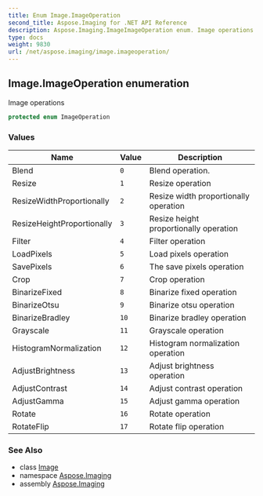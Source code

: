 ```yaml
---
title: Enum Image.ImageOperation
second_title: Aspose.Imaging for .NET API Reference
description: Aspose.Imaging.ImageImageOperation enum. Image operations
type: docs
weight: 9830
url: /net/aspose.imaging/image.imageoperation/
---
```

## Image.ImageOperation enumeration

Image operations

```csharp
protected enum ImageOperation
```

### Values

| Name | Value | Description |
| --- | --- | --- |
| Blend | `0` | Blend operation. |
| Resize | `1` | Resize operation |
| ResizeWidthProportionally | `2` | Resize width proportionally operation |
| ResizeHeightProportionally | `3` | Resize height proportionally operation |
| Filter | `4` | Filter operation |
| LoadPixels | `5` | Load pixels operation |
| SavePixels | `6` | The save pixels operation |
| Crop | `7` | Crop operation |
| BinarizeFixed | `8` | Binarize fixed operation |
| BinarizeOtsu | `9` | Binarize otsu operation |
| BinarizeBradley | `10` | Binarize bradley operation |
| Grayscale | `11` | Grayscale operation |
| HistogramNormalization | `12` | Histogram normalization operation |
| AdjustBrightness | `13` | Adjust brightness operation |
| AdjustContrast | `14` | Adjust contrast operation |
| AdjustGamma | `15` | Adjust gamma operation |
| Rotate | `16` | Rotate operation |
| RotateFlip | `17` | Rotate flip operation |

### See Also

* class [Image](../image/)
* namespace [Aspose.Imaging](../../aspose.imaging/)
* assembly [Aspose.Imaging](../../)


